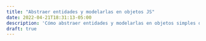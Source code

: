 ```yaml
---
title: "Abstraer entidades y modelarlas en objetos JS"
date: 2022-04-21T18:31:13-05:00
description: 'Cómo abstraer entidades y modelarlas en objetos simples de JS.'
draft: true
---
```

